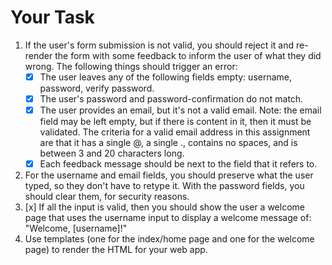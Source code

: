 # Your Task
1. If the user's form submission is not valid, you should reject it and re-render the form with some feedback to inform the user of what they did wrong. The following things should trigger an error:
    * [x] The user leaves any of the following fields empty: username, password, verify password.
    * [x] The user's password and password-confirmation do not match.
    * [x] The user provides an email, but it's not a valid email. Note: the email field may be left empty, but if there is content in it, then it must be validated. The criteria for a valid email address in this assignment are that it has a single @, a single ., contains no spaces, and is between 3 and 20 characters long.
    * [x] Each feedback message should be next to the field that it refers to.
2. For the username and email fields, you should preserve what the user typed, so they don't have to retype it. With the password fields, you should clear them, for security reasons.
3. [x] If all the input is valid, then you should show the user a welcome page that uses the username input to display a welcome message of: "Welcome, [username]!"
4. Use templates (one for the index/home page and one for the welcome page) to render the HTML for your web app.
